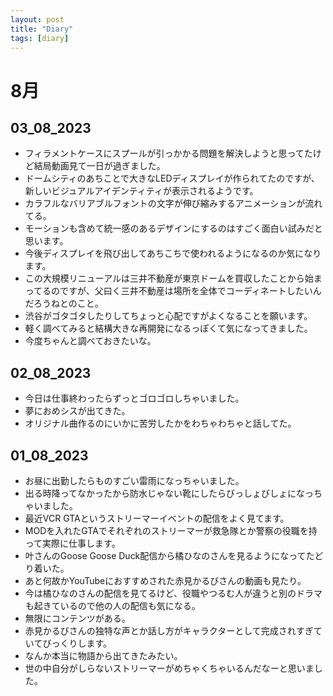 ```yaml
---
layout: post
title: "Diary"
tags: [diary]
---
```


# 8月
## 03_08_2023
- フィラメントケースにスプールが引っかかる問題を解決しようと思ってたけど結局動画見て一日が過ぎました。
- ドームシティのあちことで大きなLEDディスプレイが作られてたのですが、新しいビジュアルアイデンティティが表示されるようです。
- カラフルなバリアブルフォントの文字が伸び縮みするアニメーションが流れてる。
- モーションも含めて統一感のあるデザインにするのはすごく面白い試みだと思います。
- 今後ディスプレイを飛び出してあちこちで使われるようになるのか気になります。
- この大規模リニューアルは三井不動産が東京ドームを買収したことから始まってるのですが、父曰く三井不動産は場所を全体でコーディネートしたいんだろうねとのこと。
- 渋谷がゴタゴタしたりしてちょっと心配ですがよくなることを願います。
- 軽く調べてみると結構大きな再開発になるっぽくて気になってきました。
- 今度ちゃんと調べておきたいな。

## 02_08_2023
- 今日は仕事終わったらずっとゴロゴロしちゃいました。
- 夢におめシスが出てきた。
- オリジナル曲作るのにいかに苦労したかをわちゃわちゃと話してた。

## 01_08_2023
- お昼に出勤したらものすごい雷雨になっちゃいました。
- 出る時降ってなかったから防水じゃない靴にしたらびっしょびしょになっちゃいました。
- 最近VCR GTAというストリーマーイベントの配信をよく見てます。
- MODを入れたGTAでそれぞれのストリーマーが救急隊とか警察の役職を持って実際に仕事します。
- 叶さんのGoose Goose Duck配信から橘ひなのさんを見るようになってたどり着いた。
- あと何故かYouTubeにおすすめされた赤見かるびさんの動画も見たり。
- 今は橘ひなのさんの配信を見てるけど、役職やつるむ人が違うと別のドラマも起きているので他の人の配信も気になる。
- 無限にコンテンツがある。
- 赤見かるびさんの独特な声とか話し方がキャラクターとして完成されすぎていてびっくりします。
- なんか本当に物語から出てきたみたい。
- 世の中自分がしらないストリーマーがめちゃくちゃいるんだなーと思いました。